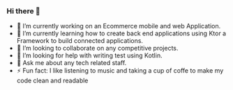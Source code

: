 ### Hi there 👋



- 🔭 I’m currently working on an Ecommerce mobile and web Application.
- 🌱 I’m currently learning how to create back end applications using Ktor a Framework to build connected applications.
- 👯 I’m looking to collaborate on any competitive projects.
- 🤔 I’m looking for help with writing test using Kotlin.
- 💬 Ask me about any tech related staff.
- ⚡ Fun fact: I like listening to music and taking a cup of coffe to make my code clean and readable
